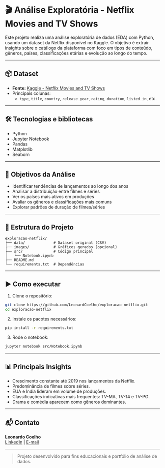 # 🎬 Análise Exploratória - Netflix Movies and TV Shows

Este projeto realiza uma análise exploratória de dados (EDA) com Python, usando um dataset da Netflix disponível no Kaggle. O objetivo é extrair insights sobre o catálogo da plataforma com foco em tipos de conteúdo, gêneros, países, classificações etárias e evolução ao longo do tempo.

---

## 📦 Dataset

- **Fonte:** [Kaggle - Netflix Movies and TV Shows](https://www.kaggle.com/datasets/anandshaw2001/netflix-movies-and-tv-shows)
- Principais colunas:
  - `type`, `title`, `country`, `release_year`, `rating`, `duration`, `listed_in`, etc.

---

## 🛠️ Tecnologias e bibliotecas

- Python
- Jupyter Notebook
- Pandas
- Matplotlib
- Seaborn

---

## 📌 Objetivos da Análise

- Identificar tendências de lançamentos ao longo dos anos
- Analisar a distribuição entre filmes e séries
- Ver os países mais ativos em produções
- Avaliar os gêneros e classificações mais comuns
- Explorar padrões de duração de filmes/séries

---

## 🧱 Estrutura do Projeto

```
exploracao-netflix/
├── data/             # Dataset original (CSV)
├── images/           # Gráficos gerados (opcional)
├── src/              # Código principal
│   └── Notebook.ipynb
├── README.md
└── requirements.txt  # Dependências
```

---

## ▶️ Como executar

1. Clone o repositório:

```bash
git clone https://github.com/LeonardCoelho/exploracao-netflix.git
cd exploracao-netflix
```

2. Instale os pacotes necessários:

```bash
pip install -r requirements.txt
```

3. Rode o notebook:

```bash
jupyter notebook src/Notebook.ipynb
```

---

## 📊 Principais Insights

- Crescimento constante até 2019 nos lançamentos da Netflix.
- Predominância de filmes sobre séries.
- EUA e Índia lideram em volume de produções.
- Classificações indicativas mais frequentes: TV-MA, TV-14 e TV-PG.
- Drama e comédia aparecem como gêneros dominantes.

---

## 📬 Contato

**Leonardo Coelho**  
[LinkedIn](https://www.linkedin.com/in/leonardocoelho/) | [E-mail](mailto:lnrds.coelho@gmail.com)

---

> Projeto desenvolvido para fins educacionais e portfólio de análise de dados.
